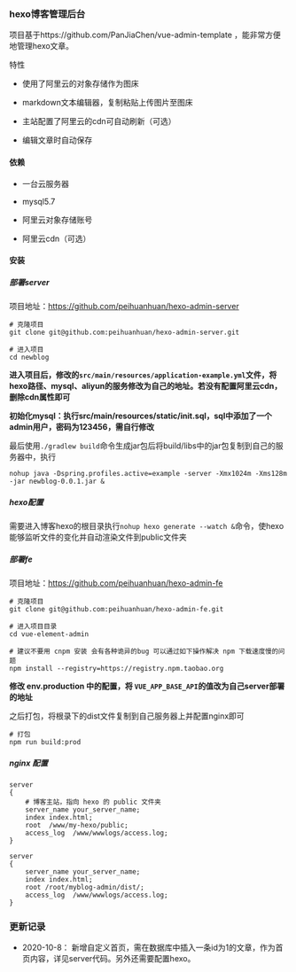 ### hexo博客管理后台

项目基于https://github.com/PanJiaChen/vue-admin-template ，能非常方便地管理hexo文章。



特性

- 使用了阿里云的对象存储作为图床

- markdown文本编辑器，复制粘贴上传图片至图床
- 主站配置了阿里云的cdn可自动刷新（可选）
- 编辑文章时自动保存



#### 依赖

- 一台云服务器

- mysql5.7
- 阿里云对象存储账号
- 阿里云cdn（可选）

#### 安装

##### 部署server

项目地址：https://github.com/peihuanhuan/hexo-admin-server
```
# 克隆项目
git clone git@github.com:peihuanhuan/hexo-admin-server.git

# 进入项目
cd newblog
```

**进入项目后，修改的`src/main/resources/application-example.yml`文件，将hexo路径、mysql、aliyun的服务修改为自己的地址。若没有配置阿里云cdn，删除cdn属性即可**

**初始化mysql：执行src/main/resources/static/init.sql，sql中添加了一个admin用户，密码为123456，需自行修改**

最后使用` ./gradlew build `命令生成jar包后将build/libs中的jar包复制到自己的服务器中，执行

```
nohup java -Dspring.profiles.active=example -server -Xmx1024m -Xms128m -jar newblog-0.0.1.jar &
```

##### hexo配置
需要进入博客hexo的根目录执行`nohup hexo generate --watch &`命令，使hexo能够监听文件的变化并自动渲染文件到public文件夹


##### 部署fe
项目地址：https://github.com/peihuanhuan/hexo-admin-fe
```
# 克隆项目
git clone git@github.com:peihuanhuan/hexo-admin-fe.git

# 进入项目目录
cd vue-element-admin

# 建议不要用 cnpm 安装 会有各种诡异的bug 可以通过如下操作解决 npm 下载速度慢的问题
npm install --registry=https://registry.npm.taobao.org
```

**修改 env.production 中的配置，将 `VUE_APP_BASE_API`的值改为自己server部署的地址**

之后打包，将根录下的dist文件复制到自己服务器上并配置nginx即可

```
# 打包
npm run build:prod
```
##### nginx 配置

```nginx
server
{
    # 博客主站，指向 hexo 的 public 文件夹
    server_name your_server_name;
    index index.html;
    root  /www/my-hexo/public;
    access_log  /www/wwwlogs/access.log;
}

server
{
    server_name your_server_name;
    index index.html;
    root /root/myblog-admin/dist/;
    access_log  /www/wwwlogs/access.log;
}
```

### 更新记录
- 2020-10-8： 新增自定义首页，需在数据库中插入一条id为1的文章，作为首页内容，详见server代码。另外还需要配置hexo。

